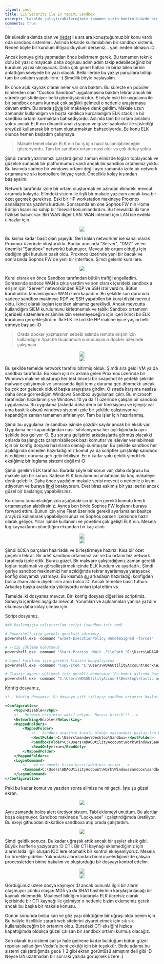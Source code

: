 ```yaml
---
layout: post
title: ELK Security ile Ev Yapımı Sandbox
excerpt: "Lokalde çalıştırabileceğimiz tamamen sizin kontrolünüzde bir sandbox çözümü"
comments: true
---
```

Bir süredir aklımda olan ve [Vedat](https://twitter.com/vbora0) ile ara ara konuştuğumuz bir konu vardı oda sandbox sistemleri. Aslında lokalde kullanılabilen bir sandbox sistemi. Neden böyle bir kurulum ihtiyaç duydum derseniz... yani neden olmasın :D

Ancak konuya giriş yapmadan önce belirtmem gerek. Bu tamamen teknik dolu bir yazı olmayacak daha doğrusu adım adım takip edebileceğiniz bir kurulum yazısı olmayacak. Daha çok genel hatları ile biraz bilen birine anlattığım seviyede bir yazı olacak. Belki ileride bu yazıyı parçalara bölüp tam bir anlatım yapabilirim. :) Şimdilik böyle başlayalım.

İlk önce açık kaynak olarak neler var ona baktım. Bu süreçte en popüler isimlerden olan "Cuckoo Sandbox" uygulamasına baktım tekrar ancak bir süredir geliştirilmiyor belki görmüşsünüzdür. E böyle eski bir uygulama ile bir sandbox ortamı kurmak çok sağlıklı gelmedi o nedenle araştırmaya devam ettim. Bu sırada [şöyle](https://www.elastic.co/blog/how-to-build-a-malware-analysis-sandbox-with-elastic-security) bir makaleye denk geldim. Makale uzun zamandır kullandığım ve boşta kaldıkça kurcaladığım ELK stack ile bir sandbox ortamı kurmaktan bahsediyordu. Aslında tam bir ortam anlatımı yoktu ancak ELK nın dinamik analizi yapan ve güzel şablonlar ile süslediği arayüzü kullanarak bir ortam oluşturmaktan bahsediyordu. Ee konu ELK olunca hemen başladım çalışmaya.

> Makale temel olarak ELK nın bu iş için nasıl kullanılabileceğini gösteriyordu. Tam bir sandbox ortamı nasıl olur vs çok detay yoktu

Şimdi zararlı yazılımımızı çalıştırdığımız zaman elimizde logları toplayacak ve güzelce sunacak bir platformumuz vardı ancak bir sandbox ortamımız yoktu. Bu kısımda sadece bir windows ortamı değil aynı zamanda izole bir network ortamına ve sıkı kontrollere ihtiyaç vardı. Öncelikle kolay kısımdan başlayalım.

Network tarafında izole bir ortam oluşturmak en azından elimdeki mevcut ortamda kolayda. Elimdeki sistem ile ilgili bir makale yazıcam ancak kısa bir özet geçmek gerekirse. Eski bir HP workstation makineye Proxmox sanallaştırma yazılımı kurdum. Sonrasında en öne Sophos FW nin Home Edition lisansına sahip bir firewall konumlandırdım. Bu firewallda iki tane fiziksel bacak var. Biri WAN diğer LAN. WAN internet için LAN ise evdeki cihazlar için. 

<div class="mb mt images-sizing" style="text-align:center"><img src="/img/elk-security-sandbox/proxmox-interfaces.png" /></div>  

Bu kısma kadar basit olan yapıydı. Geri kalan networkler ise sanal olarak Proxmox üzerinde oluşturuldu. Bunlar arasında "Server", "DMZ" ve en önemlisi "Sandbox" networkü bulunuyor. Mevcut bir ortam olduğu için dediğim gibi kurulum basit oldu. Proxmox üzerinde yeni bir bacak ve sonrasında Sophos FW de yeni bir interface. Şimdi gelelim kurallara.

<div class="mb mt images-sizing" style="text-align:center"><img src="/img/elk-security-sandbox/sophos-interfaces.png" /></div>  

Kural olarak en önce Sandbox tarafından bütün trafiği engelledim. Sonrasında sadece WAN a çıkış verdim ve son olarak içerideki sandbox a erişim için "Server" networkünden RDP ve SSH izni verdim. Bütün kurulumları tamamlayınca WAN iznini kapadım. Bu şekilde son durumda sadece sandbox makineye RDP ve SSH yapabilen bir kural dizisi mevcut oldu. İkinci olarak logları içeriden almamız gerekliydi. Ancak mevcutta kullandığım SIEM kurulumunu kirletmemek ve tabiki Sandbox ortamının içerideki sistemlere erişimine izin veremeyeceğim için içeri ikinci bir ELK kurulumu gerçekleştirdim. İki ELK ile birlikte HP makine iyice yaşını belli etmeye başladı :D

> Orada docker yazmasının sebebi aslında remote erişim için kullandığım Apache Guacamole sunucusunun docker üzerinde çalışması

<div class="mb mt images-sizing" style="text-align:center"><img src="/img/elk-security-sandbox/sophos-rules-1.png" /></div>  
<div class="mb mt images-sizing" style="text-align:center"><img src="/img/elk-security-sandbox/sophos-rules-2.png" /></div>  

Bu şekilde temelde network tarafını bitirmiş olduk. Şimdi sıra geldi VM ya da sandbox tarafında. Bu kısım için ilk aklıma gelen Proxmox üzerinde bir Windows makine oluşturup her test öncesi bir snapshot ile yedekli şekilde malware çalıştırmak ve sonrasında ilgili temiz duruma geri dönmekti ancak bu çok zor gelecek olduki başka arayışlara girdim. O sırada karşıma nasılsa daha önce görmediğim Windows Sandbox uygulaması çıktı. Bu microsoft tarafından hazırlanmış ve Windows 10 ya da 11 üzerinde çalışan bir sandbox uygulaması. Bu uygulama (aslında daha derin bir fonksiyonu ve işleyişi var ama basitlik olsun) windows sistemi izole bir şekilde çalıştırıyor ve kapandığın zaman tamamen sıfırlanıyor. Tam bu işler için hazırlanmış.

Şimdi bu uygulama ile sandbox işinide çözdük sayılır ancak bir eksik var. Uygulama her kapandığından nasıl sıfırlanıyorsa her açıldığındada aynı şekilde boş geliyor :D. Bu sorunu geliştirici arkadaşlarda görmüş olacakki onlarda başlangıçta çalıştırılabilecek bazı komutlar ve işlevler verilebilmesi için bir konfig dosyası hazırlama olanağı sunmuşlar. Bu şekilde sandbox her açıldığında önceden hazırladığımız komut ya da scriptler çalıştırılıp sandbox istediğimiz duruma geri getirilebiliyor. Ee o kadar yolu geldik şimdi tek eksiğimiz bir loglama sistemi değil mi :D

Şimdi gelelim ELK tarafına. Burada şöyle bir sorun var, daha doğrusu bu makale için bir sorun. Sadece ELK kurulumunu anlatmam bir kaç makaleye denk gelebilir. Daha önce yazdığım makale serisi mevcut o nedenle o kısmı atlıyorum ve buraya [linki](https://selimakpinar.com/articles/2021-04/elk-stack-ile-siem-cozumu) bırakıyorum. Evet biraz eskimiş bir yazı serisi ancak güzel bir başlangıç yapabilirsiniz.

Kurulumu tamamladığınızda aşağıdaki script için gerekli komutu kendi ortamınızdan alabilirsiniz. Ayrıca ben birde Sophos FW loglarını buraya forward ettim. Bunun için yine Fleet üzerinde gerekli ayarlamaları basitçe arayüzü kullanarak yapabiliyorsunuz ve Sophos parserı içerisinde hazır olarak geliyor. Yıllar içinde kullanımı ve yönetimi çok gelişti ELK nın. Mesela log kaynaklarını yönettiğim ekrandan bir kaç alıntı.

<div class="mb mt images-sizing" style="text-align:center"><img src="/img/elk-security-sandbox/fleet-1.png" /></div>  
<div class="mb mt images-sizing" style="text-align:center"><img src="/img/elk-security-sandbox/fleet-2.png" /></div>  

Şimdi bütün parçaları hazırladık ve birleştirmeye hazırız. Kısa bir özet geçelim tekrar. Bir adet sandbox ortamımız var ve bu ortamı biz network tarafında izole ettik. Burası güzel. Bir malware çalıştırdığımız zaman gerekli logları toplamak ve görselleştirmek içinde ELK kurdum ve ayarladık. Şimdi geriye sandbox makinemizi her açıldığında tekrar ayarlamaya yarayacak konfig dosyamızı yazmaya. Bu kısımda [şu](https://github.com/rcybersec/windowssandbox) arkadaşın hazırladığı konfigden bolca ilham aldım diyebilirim ama bolca :D. Ancak temelde basit tuttum. Arkadaş başka araçlarda yüklüyordu onları iptal ettim vs.

Temelde iki dosyamız mevcut. Biri konfig dosyası diğeri ise scriptimiz. Sırasıyla içerikleri aşağıda mevcut. Yorumları ve açıklamaları yanına yazdım okuması daha kolay olması için  
  
Script dosyamız,
```powershell
### Başlangıçta çalıştırılan script (sandbox-init.cmd)

# Powershell için gerekli gereksiz adımımız
powershell.exe -command "&{Set-ExecutionPolicy RemoteSigned -force}"

# 7-zip yükleme komutumuz
powershell.exe -command "Start-Process -Wait -FilePath "C:\Users\WDAGUtilityAccount\Work\WindowsSandbox\7z2301-x64.exe" -ArgumentList "/S" -PassThru"

# Agent kurulumu için gerekli klasörü kopyalıyoruz
powershell.exe -command "Copy-Item "C:\Users\WDAGUtilityAccount\Work\WindowsSandbox\elastic-agent" -Destination "C:\Users\WDAGUtilityAccount\Desktop\elastic-agent" -recurse -Force"

# Elastic agentı yüklemek için gerekli komutumuz (Bu komut aslında hazır olarak geliyor. ELK ve sonrasında Fleet kurarsanız oradan direkt olarak size veriyor)
powershell.exe -command "C:\Users\WDAGUtilityAccount\Desktop\elastic-agent\elastic-agent.exe install --url=https://10.1.50.11:8220 --enrollment-token=TF93TmQ0NEI4MmFSVnE1S0tnQUg6TmpzTVVaSFFUaWlFc2IyOW1YTU5HUQ== -f --insecure"
```
  
Konfig dosyamız,
```xml
<!-- Konfig dosyamız. Bu dosyaya çift tıklayıp sandbox ortamını başlatıyoruz (sandbox-start.cmd) -->

<Configuration>
	<VGpu>Disable</VGpu>
	<!-- Network erişimini aktif ediyor. Burası kritik!!! -->
	<Networking>Enable</Networking>
	<MappedFolders>
		<MappedFolder>
			<!-- Sandbox aracının kurulu olduğu makinedeki paylaşılan klasör -->
			<HostFolder>C:\Users\mandev\Desktop\Sandbox</HostFolder>
			<SandboxFolder>C:\Users\WDAGUtilityAccount\Work\WindowsSandbox</SandboxFolder>
			<ReadOnly>true</ReadOnly>
		</MappedFolder>
	</MappedFolders>
	<LogonCommand>
		<!-- ve en önemli kısım hazırladığımız script -->
		<Command>C:\Users\WDAGUtilityAccount\Work\WindowsSandbox\sandbox-init.cmd</Command>
	</LogonCommand>
</Configuration>
```

Peki bu kadar komut ve yazıdan sonra elimize ne mi geçti. İşte şu güzel ekran.

<div class="mb mt images-sizing" style="text-align:center"><img src="/img/elk-security-sandbox/siem-1.png" /></div> 

Aynı zamanda bolca alert üretiyor sistem. Tabi eklemeyi unuttum. Bu alertlar boşa oluşmuyor. Sandbox makinede "Locky.exe" i çalıştırdığımda üretiliyor. Bu exeyi githubdan dikkatlice sandboxa atıp orada çalıştırdım.

<div class="mb mt images-sizing" style="text-align:center"><img src="/img/elk-security-sandbox/siem-2.png" /></div> 

Şimdi geldik sonuca. Bu kadar uğraştık ettik ancak bir şeyler eksik gibi. Büyük harflerle yazıyorum :D CTI. Bir CTI kaynağı eklemediğimiz için alarmlarda ilgili oluşan IOC lere otomatik bir kontrol ekleyemiyoruz. Mesela bir örnekle gidelim. Yukarıdaki alarmlardan birini incelediğimizde çalışan processlerden birine bakalım ve oluşturduğu bir dosyayı kontrol edelim.

<div class="mb mt images-sizing" style="text-align:center"><img src="/img/elk-security-sandbox/siem-3.png" /></div> 
<div class="mb mt images-sizing" style="text-align:center"><img src="/img/elk-security-sandbox/siem-4.png" /></div> 

Gördüğünüz üzere dosya kaynıyor :D ancak bununla ilgili bir alarm oluşmuyor çünkü oluşan MD5 ya da SHA1 hashlerinin karşılaştırılacağı bir kaynak eklemedik. Maalesef bildiğim kadarıyla ELK ücretsiz olarak içerisinde bir CTI kaynağı ile gelmiyor o nedenle bizim eklememiz gerek ancak bu başka bir makale konusu.

Günün sonunda bolca kan ve göz yaşı döktüğüm bir uğraşı oldu benim için. Bu haliyle özellikle zararlı web sitelerini ziyaret etmek için sık sık kullanabileceğim bir ortamım oldu. Buradaki CTI eksiğini hızlıca kapattığımda oldukça güzel çalışan bir sandbox ortamı kurmuş olacağız. 

Son olarak bu sistemi çalışır hale getirene kadar bulduğum bütün güzel repoları salladığım Vedat'a beni çektiği için bir teşekkür. Birde adama bu sistemi çalıştırdığımda gece 1-2 gibi ekran görüntüsü atmıştım deli gibi :D Neyse lafı uzatmadan bir sonraki yazıda görüşmek üzere :)